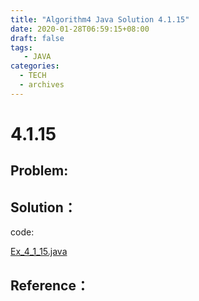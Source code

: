 ```yaml
---
title: "Algorithm4 Java Solution 4.1.15"
date: 2020-01-28T06:59:15+08:00
draft: false
tags:
   - JAVA
categories:
  - TECH
  - archives
---
```



# 4.1.15

## Problem:


## Solution：

code:

[Ex_4_1_15.java](./Ex_4_1_15.java)


## Reference：


